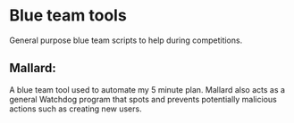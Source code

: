 # Blue team tools 
General purpose blue team scripts to help during competitions.

## Mallard:
A blue team tool used to automate my 5 minute plan. Mallard also acts as a general Watchdog program that spots and prevents potentially malicious actions such as creating new users.
